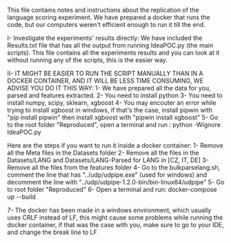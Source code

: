 This file contains notes and instructions about the replication of the language scoring experiment.
We have prepared a docker that runs the code, but our computers weren't efficient enough to run it till the end.

I- Investigate the experiments' results directly:
We have included the Results.txt file that has all the output from running IdeaPOC.py (the main scripts). This file
contains all the experiments results and you can look at it without running any of the scripts, this is the easier way.


II- IT MIGHT BE EASIER TO RUN THE SCRIPT MANUALLY THAN IN A DOCKER CONTAINER, AND IT WILL BE LESS TIME CONSUMING, WE ADVISE YOU DO IT THIS WAY:
1- We have prepared all the data for you, parsed and features extracted.
2- You need to install python
3- You need to install numpy, scipy, sklearn, xgboost
4- You may encouter an error while trying to install xgboost in windows, if that's the case, install pipwin with "pip install pipwin" then install xgboost with "pipwin install xgboost"
5- Go to the root folder "Reproduced", open a terminal and run : python -Wignore IdeaPOC.py


Here are the steps if you want to run it inside a docker container:
1- Remove all the Meta files in the Datasets folder
2- Remove all the files in the Datasets/LANG and Datasets/LANG-Parsed for LANG in [CZ, IT, DE]
3- Remove all the files from the features folder
4- Go to the bulkparselang.sh, comment the line that has "../udp/udpipe.exe" (used for windows) and decomment the line with "../udp/udpipe-1.2.0-bin/bin-linux64/udpipe"
5- Go to root folder "Reproduced"
6- Open a terminal and run: docker-compose up --build

7- The docker has been made in a windows environment, which usually uses CRLF instead of LF, this might cause some problems while running
the docker container, if that was the case with you, make sure to go to your IDE, and change the break line to LF
